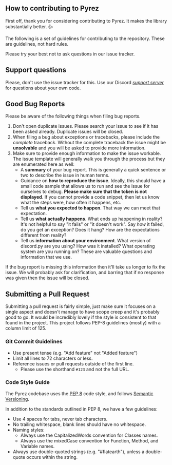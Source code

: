 ## How to contributing to Pyrez

First off, thank you for considering contributing to Pyrez. It makes the library substantially better. :+1:

The following is a set of guidelines for contributing to the repository. These are guidelines, not hard rules.

Please try your best not to ask questions in our issue tracker.

## Support questions
Please, don't use the issue tracker for this. Use our Discord [*support server*][support-server-discord] for questions about your own code.

## Good Bug Reports

Please be aware of the following things when filing bug reports.

1. Don't open duplicate issues. Please search your issue to see if it has been asked already. Duplicate issues will be closed.
2. When filing a bug about exceptions or tracebacks, please include the *complete* traceback. Without the complete traceback the issue might be **unsolvable** and you will be asked to provide more information.
3. Make sure to provide enough information to make the issue workable. The issue template will generally walk you through the process but they are enumerated here as well:
    - A **summary** of your bug report. This is generally a quick sentence or two to describe the issue in human terms.
    - Guidance on **how to reproduce the issue**. Ideally, this should have a small code sample that allows us to run and see the issue for ourselves to debug. **Please make sure that the token is not displayed**. If you cannot provide a code snippet, then let us know what the steps were, how often it happens, etc.
    - Tell us **what you expected to happen**. That way we can meet that expectation.
    - Tell us **what actually happens**. What ends up happening in reality? It's not helpful to say "it fails" or "it doesn't work". Say *how* it failed, do you get an exception? Does it hang? How are the expectations different from reality?
    - Tell us **information about your environment**. What version of discord.py are you using? How was it installed? What operating system are you running on? These are valuable questions and information that we use.

If the bug report is missing this information then it'll take us longer to fix the issue. We will probably ask for clarification, and barring that if no response was given then the issue will be closed.

## Submitting a Pull Request

Submitting a pull request is fairly simple, just make sure it focuses on a single aspect and doesn't manage to have scope creep and it's probably good to go. It would be incredibly lovely if the style is consistent to that found in the project. This project follows PEP-8 guidelines (mostly) with a column limit of 125.

### Git Commit Guidelines

- Use present tense (e.g. "Add feature" not "Added feature")
- Limit all lines to 72 characters or less.
- Reference issues or pull requests outside of the first line.
    - Please use the shorthand `#123` and not the full URL.

### Code Style Guide
The Pyrez codebase uses the [PEP 8](https://pep8.org/ "PEP 8") code style, and follows [Semantic Versioning](https://semver.org/).

In addition to the standards outlined in PEP 8, we have a few guidelines:
- Use 4 spaces for tabs, never tab characters.
- No trailing whitespace, blank lines should have no whitespace.
- Naming styles:
    - Always use the CapitalizedWords convention for Classes names.
    - Always use the mixedCase convention for Function, Method, and Variable names.
- Always use double-quoted strings (e.g. "#flatearth"), unless a double-quote occurs within the string.

[support-server-discord]: https://discord.gg/XkydRPS "Support Server · Discord"
